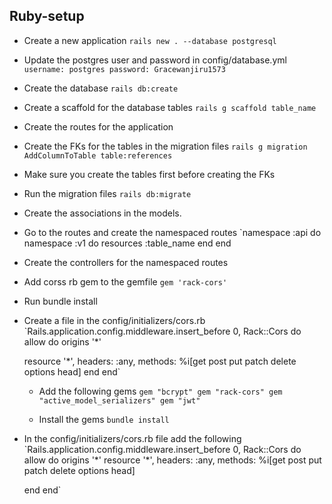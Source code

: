## Ruby-setup

- Create a new application
  `rails new . --database postgresql`

- Update the postgres user and password in config/database.yml
  `  username: postgres
password: Gracewanjiru1573`

- Create the database
  `rails db:create`

- Create a scaffold for the database tables
  `rails g scaffold table_name`

- Create the routes for the application

- Create the FKs for the tables in the migration files
  `rails g migration AddColumnToTable table:references`

- Make sure you create the tables first before creating the FKs

- Run the migration files
  `rails db:migrate`

- Create the associations in the models.

- Go to the routes and create the namespaced routes
  `namespace :api do
  namespace :v1 do
  resources :table_name
  end
  end

- Create the controllers for the namespaced routes

- Add corss rb gem to the gemfile
  `gem 'rack-cors'`

- Run bundle install

- Create a file in the config/initializers/cors.rb
  `Rails.application.config.middleware.insert_before 0, Rack::Cors do
  allow do
  origins '\*'

  resource '\*',
  headers: :any,
  methods: %i[get post put patch delete options head]
  end
  end`

  - Add the following gems
    `gem "bcrypt"
gem "rack-cors"
gem "active_model_serializers"
gem "jwt"`

  - Install the gems
    `bundle install`

- In the config/initializers/cors.rb file add the following
  `Rails.application.config.middleware.insert_before 0, Rack::Cors do
  allow do
  origins '\*'
  resource '\*',
  headers: :any,
  methods: %i[get post put patch delete options head]

  end
  end`
